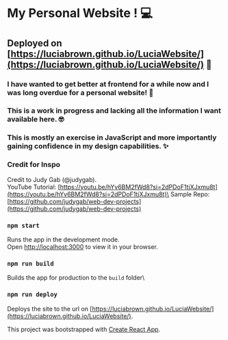 # My Personal Website ! :computer:

## Deployed on [https://luciabrown.github.io/LuciaWebsite/](https://luciabrown.github.io/LuciaWebsite/) :minidisc:

### I have wanted to get better at frontend for a while now and I was long overdue for a personal website! :hibiscus:
### This is a work in progress and lacking all the information I want available here. 🤓
### This is mostly an exercise in JavaScript and more importantly gaining confidence in my design capabilities. :sparkles:

### Credit for Inspo
Credit to Judy Gab (@judygab).\
YouTube Tutorial: [https://youtu.be/hYv6BM2fWd8?si=2dPDoF1tjXJxmu8t](https://youtu.be/hYv6BM2fWd8?si=2dPDoF1tjXJxmu8t)\
Sample Repo: [https://github.com/judygab/web-dev-projects](https://github.com/judygab/web-dev-projects)

### `npm start`
Runs the app in the development mode.\
Open [http://localhost:3000](http://localhost:3000) to view it in your browser.

### `npm run build`
Builds the app for production to the `build` folder\

### `npm run deploy`
Deploys the site to the url on [https://luciabrown.github.io/LuciaWebsite/](https://luciabrown.github.io/LuciaWebsite/).

This project was bootstrapped with [Create React App](https://github.com/facebook/create-react-app).

